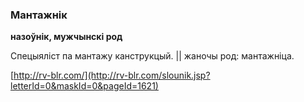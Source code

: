 ### Мантажнік
**назоўнік, мужчынскі род**

Спецыяліст па мантажу канструкцый. || жаночы род: мантажніца.

<a rel="author">[http://rv-blr.com/](http://rv-blr.com/slounik.jsp?letterId=0&maskId=0&pageId=1621)</a>
